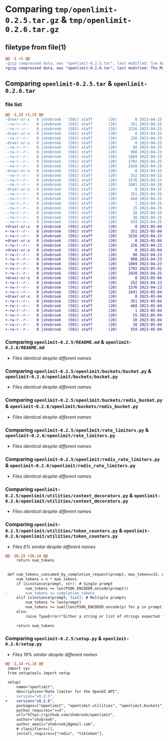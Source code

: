 # Comparing `tmp/openlimit-0.2.5.tar.gz` & `tmp/openlimit-0.2.6.tar.gz`

## filetype from file(1)

```diff
@@ -1 +1 @@
-gzip compressed data, was "openlimit-0.2.5.tar", last modified: Tue Apr 25 12:10:09 2023, max compression
+gzip compressed data, was "openlimit-0.2.6.tar", last modified: Thu May  4 13:03:38 2023, max compression
```

## Comparing `openlimit-0.2.5.tar` & `openlimit-0.2.6.tar`

### file list

```diff
@@ -1,23 +1,23 @@
-drwxr-xr-x   0 jshobrook   (501) staff       (20)        0 2023-04-25 12:10:09.808933 openlimit-0.2.5/
--rw-r--r--   0 jshobrook   (501) staff       (20)      351 2023-04-25 12:10:09.808765 openlimit-0.2.5/PKG-INFO
--rw-r--r--   0 jshobrook   (501) staff       (20)     3216 2023-04-23 12:13:25.000000 openlimit-0.2.5/README.md
-drwxr-xr-x   0 jshobrook   (501) staff       (20)        0 2023-04-25 12:10:09.806305 openlimit-0.2.5/openlimit/
--rw-r--r--   0 jshobrook   (501) staff       (20)      226 2023-04-23 11:35:43.000000 openlimit-0.2.5/openlimit/__init__.py
-drwxr-xr-x   0 jshobrook   (501) staff       (20)        0 2023-04-25 12:10:09.807598 openlimit-0.2.5/openlimit/buckets/
--rw-r--r--   0 jshobrook   (501) staff       (20)       98 2023-04-23 11:38:27.000000 openlimit-0.2.5/openlimit/buckets/__init__.py
--rw-r--r--   0 jshobrook   (501) staff       (20)      988 2023-04-23 11:03:59.000000 openlimit-0.2.5/openlimit/buckets/bucket.py
--rw-r--r--   0 jshobrook   (501) staff       (20)     1869 2023-04-23 11:01:20.000000 openlimit-0.2.5/openlimit/buckets/redis_bucket.py
--rw-r--r--   0 jshobrook   (501) staff       (20)     1792 2023-04-25 12:08:59.000000 openlimit-0.2.5/openlimit/rate_limiters.py
--rw-r--r--   0 jshobrook   (501) staff       (20)     2928 2023-04-25 12:09:39.000000 openlimit-0.2.5/openlimit/redis_rate_limiters.py
-drwxr-xr-x   0 jshobrook   (501) staff       (20)        0 2023-04-25 12:10:09.808400 openlimit-0.2.5/openlimit/utilities/
--rw-r--r--   0 jshobrook   (501) staff       (20)      252 2023-04-23 11:41:16.000000 openlimit-0.2.5/openlimit/utilities/__init__.py
--rw-r--r--   0 jshobrook   (501) staff       (20)     1576 2023-04-23 11:03:35.000000 openlimit-0.2.5/openlimit/utilities/context_decorators.py
--rw-r--r--   0 jshobrook   (501) staff       (20)     1681 2023-04-20 01:13:53.000000 openlimit-0.2.5/openlimit/utilities/token_counters.py
-drwxr-xr-x   0 jshobrook   (501) staff       (20)        0 2023-04-25 12:10:09.807016 openlimit-0.2.5/openlimit.egg-info/
--rw-r--r--   0 jshobrook   (501) staff       (20)      351 2023-04-25 12:10:09.000000 openlimit-0.2.5/openlimit.egg-info/PKG-INFO
--rw-r--r--   0 jshobrook   (501) staff       (20)      468 2023-04-25 12:10:09.000000 openlimit-0.2.5/openlimit.egg-info/SOURCES.txt
--rw-r--r--   0 jshobrook   (501) staff       (20)        1 2023-04-25 12:10:09.000000 openlimit-0.2.5/openlimit.egg-info/dependency_links.txt
--rw-r--r--   0 jshobrook   (501) staff       (20)       15 2023-04-25 12:10:09.000000 openlimit-0.2.5/openlimit.egg-info/requires.txt
--rw-r--r--   0 jshobrook   (501) staff       (20)       10 2023-04-25 12:10:09.000000 openlimit-0.2.5/openlimit.egg-info/top_level.txt
--rw-r--r--   0 jshobrook   (501) staff       (20)       38 2023-04-25 12:10:09.809013 openlimit-0.2.5/setup.cfg
--rw-r--r--   0 jshobrook   (501) staff       (20)      559 2023-04-25 12:10:05.000000 openlimit-0.2.5/setup.py
+drwxr-xr-x   0 jshobrook   (501) staff       (20)        0 2023-05-04 13:03:38.562792 openlimit-0.2.6/
+-rw-r--r--   0 jshobrook   (501) staff       (20)      351 2023-05-04 13:03:38.562679 openlimit-0.2.6/PKG-INFO
+-rw-r--r--   0 jshobrook   (501) staff       (20)     3216 2023-04-23 12:13:25.000000 openlimit-0.2.6/README.md
+drwxr-xr-x   0 jshobrook   (501) staff       (20)        0 2023-05-04 13:03:38.560601 openlimit-0.2.6/openlimit/
+-rw-r--r--   0 jshobrook   (501) staff       (20)      226 2023-04-23 11:35:43.000000 openlimit-0.2.6/openlimit/__init__.py
+drwxr-xr-x   0 jshobrook   (501) staff       (20)        0 2023-05-04 13:03:38.561807 openlimit-0.2.6/openlimit/buckets/
+-rw-r--r--   0 jshobrook   (501) staff       (20)       98 2023-04-23 11:38:27.000000 openlimit-0.2.6/openlimit/buckets/__init__.py
+-rw-r--r--   0 jshobrook   (501) staff       (20)      988 2023-04-23 11:03:59.000000 openlimit-0.2.6/openlimit/buckets/bucket.py
+-rw-r--r--   0 jshobrook   (501) staff       (20)     1869 2023-04-23 11:01:20.000000 openlimit-0.2.6/openlimit/buckets/redis_bucket.py
+-rw-r--r--   0 jshobrook   (501) staff       (20)     1792 2023-05-01 20:23:40.000000 openlimit-0.2.6/openlimit/rate_limiters.py
+-rw-r--r--   0 jshobrook   (501) staff       (20)     2928 2023-04-25 12:09:39.000000 openlimit-0.2.6/openlimit/redis_rate_limiters.py
+drwxr-xr-x   0 jshobrook   (501) staff       (20)        0 2023-05-04 13:03:38.562427 openlimit-0.2.6/openlimit/utilities/
+-rw-r--r--   0 jshobrook   (501) staff       (20)      252 2023-04-23 11:41:16.000000 openlimit-0.2.6/openlimit/utilities/__init__.py
+-rw-r--r--   0 jshobrook   (501) staff       (20)     1576 2023-04-23 11:03:35.000000 openlimit-0.2.6/openlimit/utilities/context_decorators.py
+-rw-r--r--   0 jshobrook   (501) staff       (20)     1641 2023-05-04 13:02:49.000000 openlimit-0.2.6/openlimit/utilities/token_counters.py
+drwxr-xr-x   0 jshobrook   (501) staff       (20)        0 2023-05-04 13:03:38.561195 openlimit-0.2.6/openlimit.egg-info/
+-rw-r--r--   0 jshobrook   (501) staff       (20)      351 2023-05-04 13:03:38.000000 openlimit-0.2.6/openlimit.egg-info/PKG-INFO
+-rw-r--r--   0 jshobrook   (501) staff       (20)      468 2023-05-04 13:03:38.000000 openlimit-0.2.6/openlimit.egg-info/SOURCES.txt
+-rw-r--r--   0 jshobrook   (501) staff       (20)        1 2023-05-04 13:03:38.000000 openlimit-0.2.6/openlimit.egg-info/dependency_links.txt
+-rw-r--r--   0 jshobrook   (501) staff       (20)       15 2023-05-04 13:03:38.000000 openlimit-0.2.6/openlimit.egg-info/requires.txt
+-rw-r--r--   0 jshobrook   (501) staff       (20)       10 2023-05-04 13:03:38.000000 openlimit-0.2.6/openlimit.egg-info/top_level.txt
+-rw-r--r--   0 jshobrook   (501) staff       (20)       38 2023-05-04 13:03:38.562831 openlimit-0.2.6/setup.cfg
+-rw-r--r--   0 jshobrook   (501) staff       (20)      559 2023-05-04 13:03:33.000000 openlimit-0.2.6/setup.py
```

### Comparing `openlimit-0.2.5/README.md` & `openlimit-0.2.6/README.md`

 * *Files identical despite different names*

### Comparing `openlimit-0.2.5/openlimit/buckets/bucket.py` & `openlimit-0.2.6/openlimit/buckets/bucket.py`

 * *Files identical despite different names*

### Comparing `openlimit-0.2.5/openlimit/buckets/redis_bucket.py` & `openlimit-0.2.6/openlimit/buckets/redis_bucket.py`

 * *Files identical despite different names*

### Comparing `openlimit-0.2.5/openlimit/rate_limiters.py` & `openlimit-0.2.6/openlimit/rate_limiters.py`

 * *Files identical despite different names*

### Comparing `openlimit-0.2.5/openlimit/redis_rate_limiters.py` & `openlimit-0.2.6/openlimit/redis_rate_limiters.py`

 * *Files identical despite different names*

### Comparing `openlimit-0.2.5/openlimit/utilities/context_decorators.py` & `openlimit-0.2.6/openlimit/utilities/context_decorators.py`

 * *Files identical despite different names*

### Comparing `openlimit-0.2.5/openlimit/utilities/token_counters.py` & `openlimit-0.2.6/openlimit/utilities/token_counters.py`

 * *Files 6% similar despite different names*

```diff
@@ -26,15 +26,14 @@
     return num_tokens
     
 
 def num_tokens_consumed_by_completion_request(prompt, max_tokens=15, n=1, **kwargs):
     num_tokens = n * max_tokens
     if isinstance(prompt, str): # Single prompt
         num_tokens += len(P50K_ENCODER.encode(prompt))
-        num_tokens += completion_tokens
     elif isinstance(prompt, list): # Multiple prompts
         num_tokens *= len(prompt)
         num_tokens += sum([len(P50K_ENCODER.encode(p) for p in prompt)])
     else:
         raise TypeError("Either a string or list of strings expected for 'prompt' field in completion request.")
     
     return num_tokens
```

### Comparing `openlimit-0.2.5/setup.py` & `openlimit-0.2.6/setup.py`

 * *Files 19% similar despite different names*

```diff
@@ -1,14 +1,14 @@
 import sys
 from setuptools import setup
 
 setup(
     name="openlimit",
     description="Rate limiter for the OpenAI API",
-    version="v0.2.5",
+    version="v0.2.6",
     packages=["openlimit", "openlimit.utilities", "openlimit.buckets"],
     python_requires=">=3",
     url="https://github.com/shobrook/openlimit",
     author="shobrook",
     author_email="shobrookj@gmail.com",
     # classifiers=[],
     install_requires=["redis", "tiktoken"],
```

